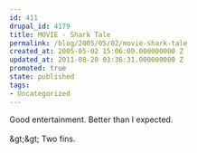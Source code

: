 ```yaml
---
id: 411
drupal_id: 4179
title: MOVIE - Shark Tale
permalink: /blog/2005/05/02/movie-shark-tale
created_at: 2005-05-02 15:06:00.000000000 Z
updated_at: 2011-08-20 03:36:31.000000000 Z
promoted: true
state: published
tags:
- Uncategorized
---
```

Good entertainment. Better than I expected.<br /><br />&amp;gt;&amp;gt; Two fins.
